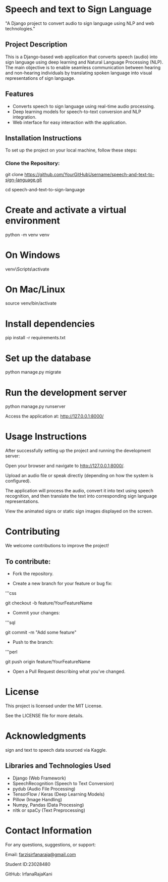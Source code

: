 # Speech and text to Sign Language

"A Django project to convert audio to sign language using NLP and web technologies."

## Project Description

This is a Django-based web application that converts speech (audio) into sign language using deep learning and Natural Language Processing (NLP). The main objective is to enable seamless communication between hearing and non-hearing individuals by translating spoken language into visual representations of sign language.

## Features

- Converts speech to sign language using real-time audio processing.
- Deep learning models for speech-to-text conversion and NLP integration.
- Web interface for easy interaction with the application.

## Installation Instructions

To set up the project on your local machine, follow these steps:

### Clone the Repository:

git clone https://github.com/YourGitHubUsername/speech-and-text-to-sign-language.git

cd speech-and-text-to-sign-language

# Create and activate a virtual environment
python -m venv venv
# On Windows
venv\Scripts\activate
# On Mac/Linux
source venv/bin/activate

# Install dependencies
pip install -r requirements.txt

# Set up the database
python manage.py migrate

# Run the development server
python manage.py runserver

Access the application at: http://127.0.0.1:8000/

# Usage Instructions
After successfully setting up the project and running the development server:

Open your browser and navigate to http://127.0.0.1:8000/.

Upload an audio file or speak directly (depending on how the system is configured).

The application will process the audio, convert it into text using speech recognition, and then translate the text into corresponding sign language representations.

View the animated signs or static sign images displayed on the screen.

# Contributing
We welcome contributions to improve the project!

## To contribute:

- Fork the repository.

- Create a new branch for your feature or bug fix:
 
'''css

git checkout -b feature/YourFeatureName

- Commit your changes:

'''sql

git commit -m "Add some feature"
- Push to the branch:

'''perl

git push origin feature/YourFeatureName

- Open a Pull Request describing what you’ve changed.
  
# License
This project is licensed under the MIT License.

See the LICENSE file for more details.

# Acknowledgments
sign and text to speech data sourced  via Kaggle.

## Libraries and Technologies Used
- Django (Web Framework)
- SpeechRecognition (Speech to Text Conversion)
- pydub (Audio File Processing)
- TensorFlow / Keras (Deep Learning Models)
- Pillow (Image Handling)
- Numpy, Pandas (Data Processing)
- nltk or spaCy (Text Preprocessing)

# Contact Information
For any questions, suggestions, or support:

Email: farzisirfanaraja@gmail.com

Student ID:23028480

GitHub: IrfanaRajaKani

